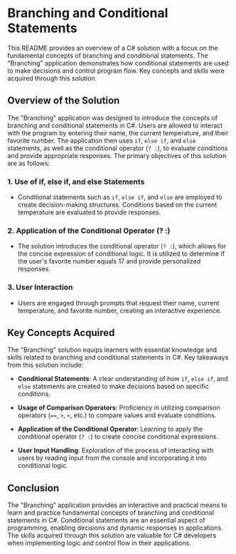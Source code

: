 # Branching and Conditional Statements
This README provides an overview of a C# solution with a focus on the fundamental concepts of branching and conditional statements. The "Branching" application demonstrates how conditional statements are used to make decisions and control program flow. Key concepts and skills were acquired through this solution.

## Overview of the Solution
The "Branching" application was designed to introduce the concepts of branching and conditional statements in C#. Users are allowed to interact with the program by entering their name, the current temperature, and their favorite number. The application then uses `if`, `else if`, and `else` statements, as well as the conditional operator (`? :`), to evaluate conditions and provide appropriate responses. The primary objectives of this solution are as follows:

### 1. Use of if, else if, and else Statements
- Conditional statements such as `if`, `else if`, and `else` are employed to create decision-making structures. Conditions based on the current temperature are evaluated to provide responses.
### 2. Application of the Conditional Operator (? :)
- The solution introduces the conditional operator (`? :`), which allows for the concise expression of conditional logic. It is utilized to determine if the user's favorite number equals 17 and provide personalized responses.
### 3. User Interaction
- Users are engaged through prompts that request their name, current temperature, and favorite number, creating an interactive experience.

## Key Concepts Acquired
The "Branching" solution equips learners with essential knowledge and skills related to branching and conditional statements in C#. Key takeaways from this solution include:

- **Conditional Statements**: A clear understanding of how `if`, `else if`, and `else` statements are created to make decisions based on specific conditions.

- **Usage of Comparison Operators**: Proficiency in utilizing comparison operators (`==`, `>`, `<`, etc.) to compare values and evaluate conditions.

- **Application of the Conditional Operator**: Learning to apply the conditional operator (`? :`) to create concise conditional expressions.

- **User Input Handling**: Exploration of the process of interacting with users by reading input from the console and incorporating it into conditional logic.

## Conclusion
The "Branching" application provides an interactive and practical means to learn and practice fundamental concepts of branching and conditional statements in C#. Conditional statements are an essential aspect of programming, enabling decisions and dynamic responses in applications. The skills acquired through this solution are valuable for C# developers when implementing logic and control flow in their applications.